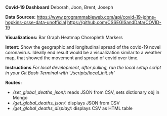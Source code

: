 **Covid-19 Dashboard**
Deborah, Joon, Brent, Joseph

**Data Sources:** 
https://www.programmableweb.com/api/covid-19-johns-hopkins-csse-data-unofficial
https://github.com/CSSEGISandData/COVID-19

**Visualizations:** 
Bar Graph
Heatmap
Choropleth
Markers 

**Intent:**
Show the geographic and longitudinal spread of the covid-19 novel coronavirus. Ideally end result would be a visualization similar to a weather map, that showed the movement and spread of covid over time. 

**Instructions**
*For local development, after pulling, run the local setup script in your Git Bash Terminal with './scripts/local_init.sh'*


**Routes:**  
- */set_global_deaths_json/*:
    reads JSON from CSV, sets dictionary obj in Mongo
- */get_global_deaths_json/*:
    displays JSON from CSV
- */get_global_deaths_display/*:
    displays CSV as HTML table